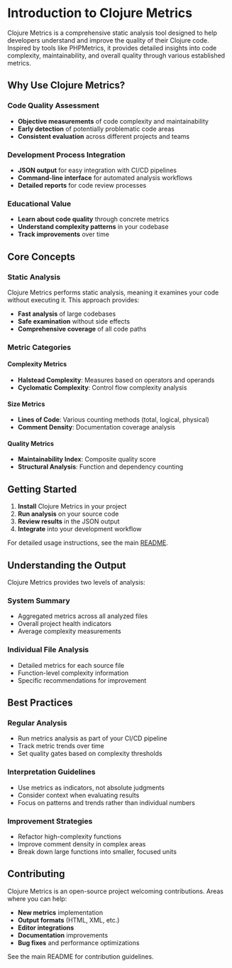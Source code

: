 # Introduction to Clojure Metrics

Clojure Metrics is a comprehensive static analysis tool designed to help developers understand and improve the quality of their Clojure code. Inspired by tools like PHPMetrics, it provides detailed insights into code complexity, maintainability, and overall quality through various established metrics.

## Why Use Clojure Metrics?

### Code Quality Assessment
- **Objective measurements** of code complexity and maintainability
- **Early detection** of potentially problematic code areas
- **Consistent evaluation** across different projects and teams

### Development Process Integration
- **JSON output** for easy integration with CI/CD pipelines
- **Command-line interface** for automated analysis workflows
- **Detailed reports** for code review processes

### Educational Value
- **Learn about code quality** through concrete metrics
- **Understand complexity patterns** in your codebase
- **Track improvements** over time

## Core Concepts

### Static Analysis
Clojure Metrics performs static analysis, meaning it examines your code without executing it. This approach provides:
- **Fast analysis** of large codebases
- **Safe examination** without side effects
- **Comprehensive coverage** of all code paths

### Metric Categories

#### Complexity Metrics
- **Halstead Complexity**: Measures based on operators and operands
- **Cyclomatic Complexity**: Control flow complexity analysis

#### Size Metrics
- **Lines of Code**: Various counting methods (total, logical, physical)
- **Comment Density**: Documentation coverage analysis

#### Quality Metrics
- **Maintainability Index**: Composite quality score
- **Structural Analysis**: Function and dependency counting

## Getting Started

1. **Install** Clojure Metrics in your project
2. **Run analysis** on your source code
3. **Review results** in the JSON output
4. **Integrate** into your development workflow

For detailed usage instructions, see the main [README](../README.md).

## Understanding the Output

Clojure Metrics provides two levels of analysis:

### System Summary
- Aggregated metrics across all analyzed files
- Overall project health indicators
- Average complexity measurements

### Individual File Analysis
- Detailed metrics for each source file
- Function-level complexity information
- Specific recommendations for improvement

## Best Practices

### Regular Analysis
- Run metrics analysis as part of your CI/CD pipeline
- Track metric trends over time
- Set quality gates based on complexity thresholds

### Interpretation Guidelines
- Use metrics as indicators, not absolute judgments
- Consider context when evaluating results
- Focus on patterns and trends rather than individual numbers

### Improvement Strategies
- Refactor high-complexity functions
- Improve comment density in complex areas
- Break down large functions into smaller, focused units

## Contributing

Clojure Metrics is an open-source project welcoming contributions. Areas where you can help:

- **New metrics** implementation
- **Output formats** (HTML, XML, etc.)
- **Editor integrations**
- **Documentation** improvements
- **Bug fixes** and performance optimizations

See the main README for contribution guidelines.